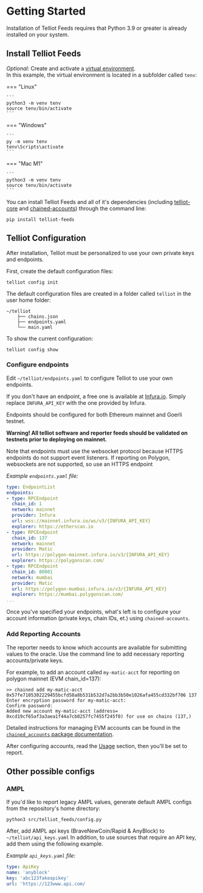 # Getting Started

Installation of Telliot Feeds requires that Python 3.9 or greater is already
installed on your system.


## Install Telliot Feeds

*Optional*: Create and activate a [virtual environment](https://docs.python.org/3/library/venv.html).  
In this example, the virtual environment is located in a subfolder called `tenv`:

=== "Linux"

    ```
    python3 -m venv tenv
    source tenv/bin/activate
    ```

=== "Windows"

    ```
    py -m venv tenv
    tenv\Scripts\activate
    ```

=== "Mac M1"

    ```
    python3 -m venv tenv
    source tenv/bin/activate
    ```

You can install Telliot Feeds and all of it's dependencies
(including [telliot-core](https://github.com/tellor-io/telliot-core) and [chained-accounts](https://github.com/pydefi/chained-accounts)) through the command line:

    pip install telliot-feeds

## Telliot Configuration

After installation, Telliot must be personalized to use your own private keys and endpoints.

First, create the default configuration files:

    telliot config init

The default configuration files are created in a folder called `telliot` in the user home folder:

    ~/telliot
        ├── chains.json
        ├── endpoints.yaml
        └── main.yaml

To show the current configuration:

    telliot config show

### Configure endpoints

Edit `~/telliot/endpoints.yaml` to configure Telliot to use your own endpoints.

If you don't have an endpoint, a free one is available at [Infura.io](http://www.infura.io).  Simply replace `INFURA_API_KEY` with the one provided by Infura.

Endpoints should be configured for both Ethereum mainnet and Goerli testnet.

**Warning! All telliot software and reporter feeds should be validated on testnets prior to deploying on mainnet.**

Note that endpoints must use the websocket protocol because HTTPS endpoints do not support event listeners. If reporting on Polygon, websockets are not supported, so use an HTTPS endpoint

*Example `endpoints.yaml` file:*
```yaml
type: EndpointList
endpoints:
- type: RPCEndpoint
  chain_id: 1
  network: mainnet
  provider: Infura
  url: wss://mainnet.infura.io/ws/v3/{INFURA_API_KEY}
  explorer: https://etherscan.io
- type: RPCEndpoint
  chain_id: 137
  network: mainnet
  provider: Matic
  url: https://polygon-mainnet.infura.io/v3/{INFURA_API_KEY}
  explorer: https://polygonscan.com/
- type: RPCEndpoint
  chain_id: 80001
  network: mumbai
  provider: Matic
  url: https://polygon-mumbai.infura.io/v3/{INFURA_API_KEY}
  explorer: https://mumbai.polygonscan.com/
...
```
Once you've specified your endpoints, what's left is to configure your account information (private keys, chain IDs, et.) using `chained-accounts`.

### Add Reporting Accounts

The reporter needs to know which accounts are available for submitting values to the oracle.
Use the command line to add necessary reporting accounts/private keys.

For example, to add an account called `my-matic-acct` for reporting on polygon mainnet (EVM chain_id=137):

    >> chained add my-matic-acct 0x57fe7105302229455bcfd58a8b531b532d7a2bb3b50e1026afa455cd332bf706 137
    Enter encryption password for my-matic-acct: 
    Confirm password: 
    Added new account my-matic-acct (address= 0xcd19cf65af3a3aea1f44a7cb0257fc7455f245f0) for use on chains (137,)

Detailed instructions for managing EVM accounts can be found in the
[`chained_accounts` package documentation](https://github.com/pydefi/chained-accounts). 

After configuring accounts, read the [Usage](https://tellor-io.github.io/telliot-feeds/usage/) section,
then you'll be set to report.

## Other possible configs
### AMPL

If you'd like to report legacy AMPL values, generate default AMPL configs from the repository's home directory:
```
python3 src/telliot_feeds/config.py
```

After, add AMPL api keys (BraveNewCoin/Rapid & AnyBlock) to `~/telliot/api_keys.yaml`
In addition, to use sources that require an API key, add them using the following example.

*Example `api_keys.yaml` file:*
```yaml
type: ApiKey
name: 'anyblock'
key: 'abc123fakeapikey'
url: 'https://123www.api.com/

```
